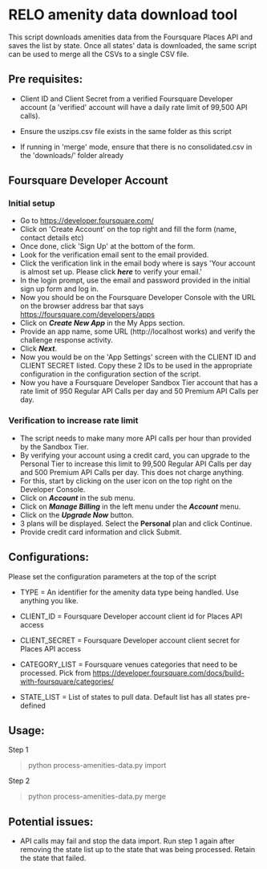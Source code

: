 

# RELO amenity data download tool

This script downloads amenities data from the Foursquare Places API and saves the list by state. Once all states' data is downloaded, the same script can be used to merge all the CSVs to a single CSV file.

  
## Pre requisites:

- Client ID and Client Secret from a verified Foursquare Developer account (a 'verified' account will have a daily rate limit of 99,500 API calls).

- Ensure the uszips.csv file exists in the same folder as this script

- If running in 'merge' mode, ensure that there is no consolidated.csv in the 'downloads/<TYPE>' folder already

## Foursquare Developer Account 

### Initial setup

- Go to https://developer.foursquare.com/
- Click on 'Create Account' on the top right and fill the form (name, contact details etc)
- Once done, click 'Sign Up' at the bottom of the form. 
- Look for the verification email sent to the email provided. 
- Click the verification link in the email body where is says 'Your account is almost set up. Please click ***here*** to verify your email.'
- In the login prompt, use the email and password provided in the initial sign up form and log in.
- Now you should be on the Foursquare Developer Console with the URL on the browser address bar that says https://foursquare.com/developers/apps
- Click on ***Create New App*** in the My Apps section.
- Provide an app name, some URL (http://localhost works) and verify the challenge response activity.
- Click ***Next***.
- Now you would be on the 'App Settings' screen with the CLIENT ID and CLIENT SECRET listed. Copy these 2 IDs to be used in the appropriate configuration in the configuration section of the script.
- Now you have a Foursquare Developer Sandbox Tier account that has a rate limit of 950 Regular API Calls per day and 50 Premium API Calls per day.

### Verification to increase rate limit

 - The script needs to make many more API calls per hour than provided by the Sandbox Tier.
 - By verifying your account using a credit card, you can upgrade to the Personal Tier to increase this limit to 99,500 Regular API Calls per day and 500 Premium API Calls per day. This does not charge anything.
 - For this, start by clicking on the user icon on the top right on the Developer Console.
 - Click on ***Account*** in the sub menu.
 -  Click on ***Manage Billing*** in the left menu under the ***Account*** menu.
 - Click on the ***Upgrade Now*** button.
 - 3 plans will be displayed. Select the **Personal** plan and click Continue.
 - Provide credit card information and click Submit.

    
## Configurations:

Please set the configuration parameters at the top of the script

- TYPE = An  identifier  for  the  amenity  data  type  being  handled.  Use  anything  you  like.

- CLIENT_ID = Foursquare  Developer  account  client  id  for  Places  API  access

- CLIENT_SECRET = Foursquare  Developer  account  client  secret  for  Places  API  access

- CATEGORY_LIST = Foursquare  venues  categories  that  need  to  be  processed.  Pick  from  https://developer.foursquare.com/docs/build-with-foursquare/categories/

- STATE_LIST = List  of  states  to  pull  data.  Default  list  has  all  states  pre-defined

  

## Usage:

Step 1 
> python process-amenities-data.py import

Step 2 
> python process-amenities-data.py merge

  
## Potential issues:

- API calls may fail and stop the data import. Run step 1 again after removing the state list up to the state that was being processed. Retain the state that failed.